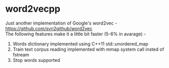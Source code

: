 # word2vecpp
Just another implementation of Google's word2vec - https://github.com/svn2github/word2vec<br>
The following features make it a little bit faster (5-6% in avarage) - <br>
1. Words dictionary implemented using C++11 std::unordered_map<br>
2. Train text corpus reading implemented with mmap system call insted of fstream<br>
3. Stop words supported<br>
